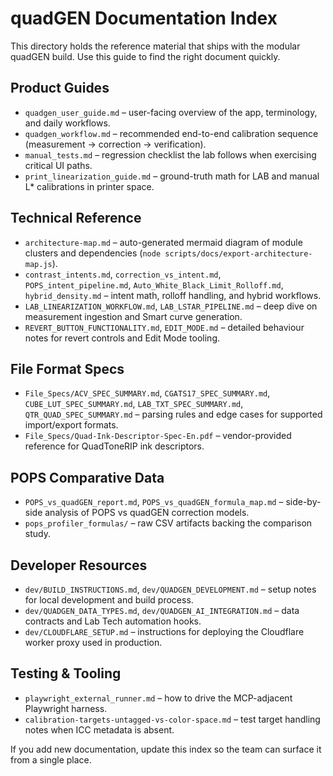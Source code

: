 # quadGEN Documentation Index

This directory holds the reference material that ships with the modular quadGEN build. Use this guide to find the right document quickly.

## Product Guides
- `quadgen_user_guide.md` – user-facing overview of the app, terminology, and daily workflows.
- `quadgen_workflow.md` – recommended end-to-end calibration sequence (measurement → correction → verification).
- `manual_tests.md` – regression checklist the lab follows when exercising critical UI paths.
- `print_linearization_guide.md` – ground-truth math for LAB and manual L* calibrations in printer space.

## Technical Reference
- `architecture-map.md` – auto-generated mermaid diagram of module clusters and dependencies (`node scripts/docs/export-architecture-map.js`).
- `contrast_intents.md`, `correction_vs_intent.md`, `POPS_intent_pipeline.md`, `Auto_White_Black_Limit_Rolloff.md`, `hybrid_density.md` – intent math, rolloff handling, and hybrid workflows.
- `LAB_LINEARIZATION_WORKFLOW.md`, `LAB_LSTAR_PIPELINE.md` – deep dive on measurement ingestion and Smart curve generation.
- `REVERT_BUTTON_FUNCTIONALITY.md`, `EDIT_MODE.md` – detailed behaviour notes for revert controls and Edit Mode tooling.

## File Format Specs
- `File_Specs/ACV_SPEC_SUMMARY.md`, `CGATS17_SPEC_SUMMARY.md`, `CUBE_LUT_SPEC_SUMMARY.md`, `LAB_TXT_SPEC_SUMMARY.md`, `QTR_QUAD_SPEC_SUMMARY.md` – parsing rules and edge cases for supported import/export formats.
- `File_Specs/Quad-Ink-Descriptor-Spec-En.pdf` – vendor-provided reference for QuadToneRIP ink descriptors.

## POPS Comparative Data
- `POPS_vs_quadGEN_report.md`, `POPS_vs_quadGEN_formula_map.md` – side-by-side analysis of POPS vs quadGEN correction models.
- `pops_profiler_formulas/` – raw CSV artifacts backing the comparison study.

## Developer Resources
- `dev/BUILD_INSTRUCTIONS.md`, `dev/QUADGEN_DEVELOPMENT.md` – setup notes for local development and build process.
- `dev/QUADGEN_DATA_TYPES.md`, `dev/QUADGEN_AI_INTEGRATION.md` – data contracts and Lab Tech automation hooks.
- `dev/CLOUDFLARE_SETUP.md` – instructions for deploying the Cloudflare worker proxy used in production.

## Testing & Tooling
- `playwright_external_runner.md` – how to drive the MCP-adjacent Playwright harness.
- `calibration-targets-untagged-vs-color-space.md` – test target handling notes when ICC metadata is absent.

If you add new documentation, update this index so the team can surface it from a single place.
